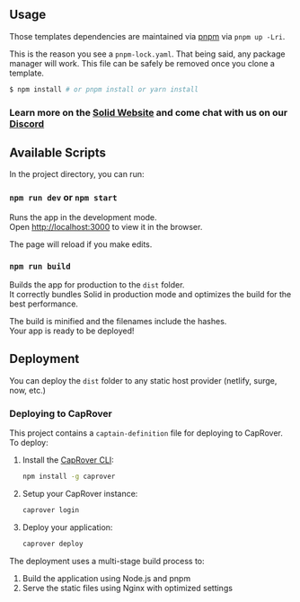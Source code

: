 ## Usage

Those templates dependencies are maintained via [pnpm](https://pnpm.io) via `pnpm up -Lri`.

This is the reason you see a `pnpm-lock.yaml`. That being said, any package manager will work. This file can be safely be removed once you clone a template.

```bash
$ npm install # or pnpm install or yarn install
```

### Learn more on the [Solid Website](https://solidjs.com) and come chat with us on our [Discord](https://discord.com/invite/solidjs)

## Available Scripts

In the project directory, you can run:

### `npm run dev` or `npm start`

Runs the app in the development mode.<br>
Open [http://localhost:3000](http://localhost:3000) to view it in the browser.

The page will reload if you make edits.<br>

### `npm run build`

Builds the app for production to the `dist` folder.<br>
It correctly bundles Solid in production mode and optimizes the build for the best performance.

The build is minified and the filenames include the hashes.<br>
Your app is ready to be deployed!

## Deployment

You can deploy the `dist` folder to any static host provider (netlify, surge, now, etc.)

### Deploying to CapRover

This project contains a `captain-definition` file for deploying to CapRover. To deploy:

1. Install the [CapRover CLI](https://caprover.com/docs/get-started.html#step-4-install-caprover-cli):
   ```bash
   npm install -g caprover
   ```

2. Setup your CapRover instance:
   ```bash
   caprover login
   ```

3. Deploy your application:
   ```bash
   caprover deploy
   ```

The deployment uses a multi-stage build process to:
1. Build the application using Node.js and pnpm
2. Serve the static files using Nginx with optimized settings
